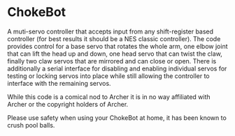 # ChokeBot
A muti-servo controller that accepts input from any shift-register based controller (for best results it should be a NES classic controller).  The code provides control for a base servo that rotates the whole arm, one elbow joint that can lift the head up and down, one head servo that can twist the claw, finally two claw servos that are mirrored and can close or open.  There is additionally a serial interface for disabling and enabling individual servos for testing or locking servos into place while still allowing the controller to interface with the remaining servos.

While this code is a comical nod to Archer it is in no way affiliated with Archer or the copyright holders of Archer.

Please use safety when using your ChokeBot at home, it has been known to crush pool balls.
